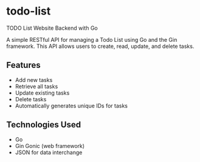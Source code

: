 # todo-list
TODO List Website Backend with Go

A simple RESTful API for managing a Todo List using Go and the Gin framework. This API allows users to create, read, update, and delete tasks.

## Features

- Add new tasks
- Retrieve all tasks
- Update existing tasks
- Delete tasks
- Automatically generates unique IDs for tasks

## Technologies Used

- Go
- Gin Gonic (web framework)
- JSON for data interchange
